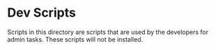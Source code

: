 # Dev Scripts

Scripts in this directory are scripts that are used by the developers for admin tasks.
These scripts will not be installed.